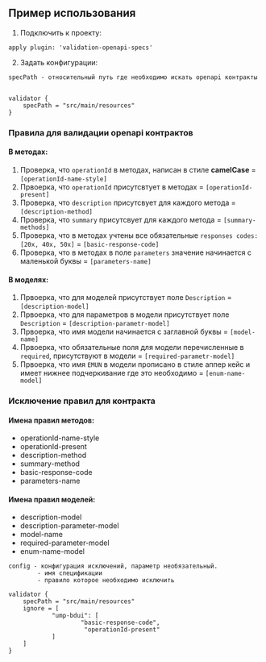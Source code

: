 ## Пример использования
1. Подключить к проекту:
```
apply plugin: 'validation-openapi-specs'
```
2. Задать конфигурации:
```
specPath - относительный путь где необходимо искать openapi контракты


validator {
    specPath = "src/main/resources"
}
```

### Правила для валидации openapi контрактов
#### В методах:
1. Проверка, что `operationId` в методах, написан в стиле **camelCase** = `[operationId-name-style]`
2. Првоерка, что `operationId` присутсвтует в методах = `[operationId-present]`
3. Проверка, что `description` присутсвует для каждого метода = `[description-method]`
4. Проверка, что `summary` присутсвует для каждого метода = `[summary-methods]`
5. Проверка, что в методах учтены все обязательные `responses codes: [20x, 40x, 50x]` = `[basic-response-code]`
6. Проверка, что в методах в поле `parameters` значение начинается с маленькой буквы = `[parameters-name]`
#### В моделях:
1. Првоерка, что для моделей присутствует поле `Description` = `[description-model]`
2. Првоерка, что для параметров в модели присутствует поле `Description` = `[description-parametr-model]`
3. Првоерка, что имя модели начинается с заглавной буквы = `[model-name]`
4. Првоерка, что обязательные поля для модели перечисленные в `required`, присутствуют в модели = `[required-parametr-model]`
5. Првоерка, что имя `EMUN` в модели прописано в стиле аппер кейс и имеет нижнее подчеркивание где это необходимо = `[enum-name-model]`

### Исключение правил для контракта
#### Имена правил методов:
- operationId-name-style
- operationId-present
- description-method
- summary-method
- basic-response-code
- parameters-name

#### Имена правил моделей:
- description-model
- description-parameter-model
- model-name
- required-parameter-model
- enum-name-model

```
config - конфигурация исключений, параметр необязательный.
        - имя спецификации
        - правило которое необходимо исключить
        
validator {
    specPath = "src/main/resources"
    ignore = [
            "ump-bdui": [
                    "basic-response-code",
                     "operationId-present"
            ]
    ]
}

```